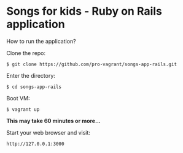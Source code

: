 Songs for kids - Ruby on Rails application
==========================================

How to run the application?

Clone the repo:

    $ git clone https://github.com/pro-vagrant/songs-app-rails.git

Enter the directory:

    $ cd songs-app-rails

Boot VM:

    $ vagrant up

**This may take 60 minutes or more...**

Start your web browser and visit:

    http://127.0.0.1:3000

